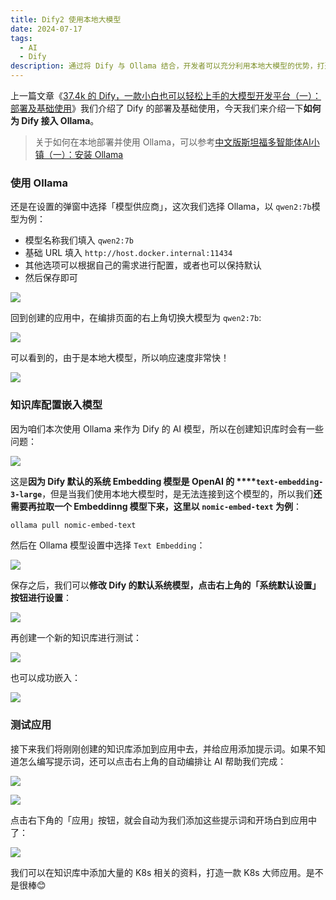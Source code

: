 ```yaml
---
title: Dify2 使用本地大模型
date: 2024-07-17
tags:
  - AI
  - Dify
description: 通过将 Dify 与 Ollama 结合，开发者可以充分利用本地大模型的优势，打造更智能、更定制化的 AI 应用，探索 AI 技术在不同领域的应用前景。
---
```

上一篇文章《[37.4k 的 Dify，一款小白也可以轻松上手的大模型开发平台（一）：部署及基础使用](https://mp.weixin.qq.com/s?__biz=MzUyODkwNTg3MA==\&mid=2247485019\&idx=1\&sn=572e8f94c6d082183d80788a53cc6f55\&chksm=fa6865bacd1fecac6f3ed04454f5751444c7cf7849490d8991faf9e9c2296f565ac05140aa58\&token=1234823734\&lang=zh_CN#rd)》我们介绍了 Dify 的部署及基础使用，今天我们来介绍一下**如何为 Dify 接入 Ollama**。

> 关于如何在本地部署并使用 Ollama，可以参考[中文版斯坦福多智能体AI小镇（一）：安装 Ollama](https://mp.weixin.qq.com/s?__biz=MzUyODkwNTg3MA==\&mid=2247484912\&idx=1\&sn=4b9d831c1b85af97c43e922182faa7ae\&chksm=fa686611cd1fef07abafc1c0b996068515b91576dcd3d9b4ba65ca37184631c8e1378cdc04b7\&token=284766951\&lang=zh_CN#rd)

### 使用 Ollama

还是在设置的弹窗中选择「模型供应商」，这次我们选择 Ollama，以 `qwen2:7b`模型为例：

* 模型名称我们填入 `qwen2:7b`
* 基础 URL 填入 `http://host.docker.internal:11434`
* 其他选项可以根据自己的需求进行配置，或者也可以保持默认
* 然后保存即可

![](assets/1720621691405.webp)

回到创建的应用中，在编排页面的右上角切换大模型为 `qwen2:7b`:

![](assets/1720621764701.webp)

可以看到的，由于是本地大模型，所以响应速度非常快！

![](assets/1720621989109.webp)

### 知识库配置嵌入模型

因为咱们本次使用 Ollama 来作为 Dify 的 AI 模型，所以在创建知识库时会有一些问题：

![](assets/1720847796882.webp)

这是**因为 Dify 默认的系统 Embedding 模型是 OpenAI 的&#x20;****`text-embedding-3-large`**，但是当我们使用本地大模型时，是无法连接到这个模型的，所以我们**还需要再拉取一个 Embeddinng 模型下来，这里以&#x20;****`nomic-embed-text`****&#x20;为例**：

```bash
ollama pull nomic-embed-text
```

然后在 Ollama 模型设置中选择 `Text Embedding`：

![](assets/1720848495880.webp)

保存之后，我们可以**修改 Dify 的默认系统模型，点击右上角的「系统默认设置」按钮进行设置**：

![](assets/1721144105460.webp)

再创建一个新的知识库进行测试：

![](assets/1720848647875.webp)

也可以成功嵌入：

![](assets/1720848702212.webp)

### 测试应用

接下来我们将刚刚创建的知识库添加到应用中去，并给应用添加提示词。如果不知道怎么编写提示词，还可以点击右上角的自动编排让 AI 帮助我们完成：

![](assets/1720848889365.webp)

![](assets/1720852173480.webp)

点击右下角的「应用」按钮，就会自动为我们添加这些提示词和开场白到应用中了：

![](assets/1720852546098.webp)

我们可以在知识库中添加大量的 K8s 相关的资料，打造一款 K8s 大师应用。是不是很棒😊
